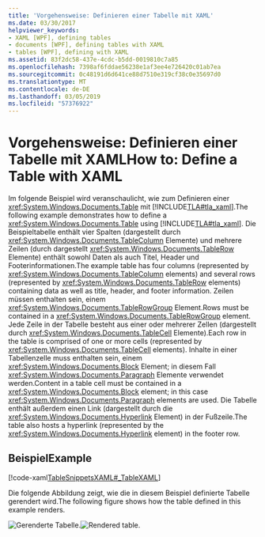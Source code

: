 ```yaml
---
title: 'Vorgehensweise: Definieren einer Tabelle mit XAML'
ms.date: 03/30/2017
helpviewer_keywords:
- XAML [WPF], defining tables
- documents [WPF], defining tables with XAML
- tables [WPF], defining with XAML
ms.assetid: 83f2dc58-437e-4cdc-b5dd-0019810c7a85
ms.openlocfilehash: 7398af6fddae56238e1af3ee4e726420c01ab7ea
ms.sourcegitcommit: 0c48191d6d641ce88d7510e319cf38c0e35697d0
ms.translationtype: MT
ms.contentlocale: de-DE
ms.lasthandoff: 03/05/2019
ms.locfileid: "57376922"
---
```

# <a name="how-to-define-a-table-with-xaml"></a><span data-ttu-id="17ca6-102">Vorgehensweise: Definieren einer Tabelle mit XAML</span><span class="sxs-lookup"><span data-stu-id="17ca6-102">How to: Define a Table with XAML</span></span>
<span data-ttu-id="17ca6-103">Im folgende Beispiel wird veranschaulicht, wie zum Definieren einer <xref:System.Windows.Documents.Table> mit [!INCLUDE[TLA#tla_xaml](../../../../includes/tlasharptla-xaml-md.md)].</span><span class="sxs-lookup"><span data-stu-id="17ca6-103">The following example demonstrates how to define a <xref:System.Windows.Documents.Table> using [!INCLUDE[TLA#tla_xaml](../../../../includes/tlasharptla-xaml-md.md)].</span></span>  <span data-ttu-id="17ca6-104">Die Beispieltabelle enthält vier Spalten (dargestellt durch <xref:System.Windows.Documents.TableColumn> Elemente) und mehrere Zeilen (durch dargestellt <xref:System.Windows.Documents.TableRow> Elemente) enthält sowohl Daten als auch Titel, Header und Footerinformationen.</span><span class="sxs-lookup"><span data-stu-id="17ca6-104">The example table has four columns (represented by <xref:System.Windows.Documents.TableColumn> elements) and several rows (represented by <xref:System.Windows.Documents.TableRow> elements) containing data as well as title, header, and footer information.</span></span>  <span data-ttu-id="17ca6-105">Zeilen müssen enthalten sein, einem <xref:System.Windows.Documents.TableRowGroup> Element.</span><span class="sxs-lookup"><span data-stu-id="17ca6-105">Rows must be contained in a <xref:System.Windows.Documents.TableRowGroup> element.</span></span>  <span data-ttu-id="17ca6-106">Jede Zeile in der Tabelle besteht aus einer oder mehrerer Zellen (dargestellt durch <xref:System.Windows.Documents.TableCell> Elemente).</span><span class="sxs-lookup"><span data-stu-id="17ca6-106">Each row in the table is comprised of one or more cells (represented by <xref:System.Windows.Documents.TableCell> elements).</span></span>  <span data-ttu-id="17ca6-107">Inhalte in einer Tabellenzelle muss enthalten sein, einem <xref:System.Windows.Documents.Block> Element; in diesem Fall <xref:System.Windows.Documents.Paragraph> Elemente verwendet werden.</span><span class="sxs-lookup"><span data-stu-id="17ca6-107">Content in a table cell must be contained in a <xref:System.Windows.Documents.Block> element; in this case <xref:System.Windows.Documents.Paragraph> elements are used.</span></span>  <span data-ttu-id="17ca6-108">Die Tabelle enthält außerdem einen Link (dargestellt durch die <xref:System.Windows.Documents.Hyperlink> Element) in der Fußzeile.</span><span class="sxs-lookup"><span data-stu-id="17ca6-108">The table also hosts a hyperlink (represented by the <xref:System.Windows.Documents.Hyperlink> element) in the footer row.</span></span>  
  
## <a name="example"></a><span data-ttu-id="17ca6-109">Beispiel</span><span class="sxs-lookup"><span data-stu-id="17ca6-109">Example</span></span>  
 [!code-xaml[TableSnippetsXAML#_TableXAML](~/samples/snippets/csharp/VS_Snippets_Wpf/TableSnippetsXAML/CS/Window1.xaml#_tablexaml)]  
  
 <span data-ttu-id="17ca6-110">Die folgende Abbildung zeigt, wie die in diesem Beispiel definierte Tabelle gerendert wird.</span><span class="sxs-lookup"><span data-stu-id="17ca6-110">The following figure shows how the table defined in this example renders.</span></span>  
  
 <span data-ttu-id="17ca6-111">![Gerenderte Tabelle.](./media/tableeg.png "TableEG")</span><span class="sxs-lookup"><span data-stu-id="17ca6-111">![Rendered table.](./media/tableeg.png "TableEG")</span></span>
